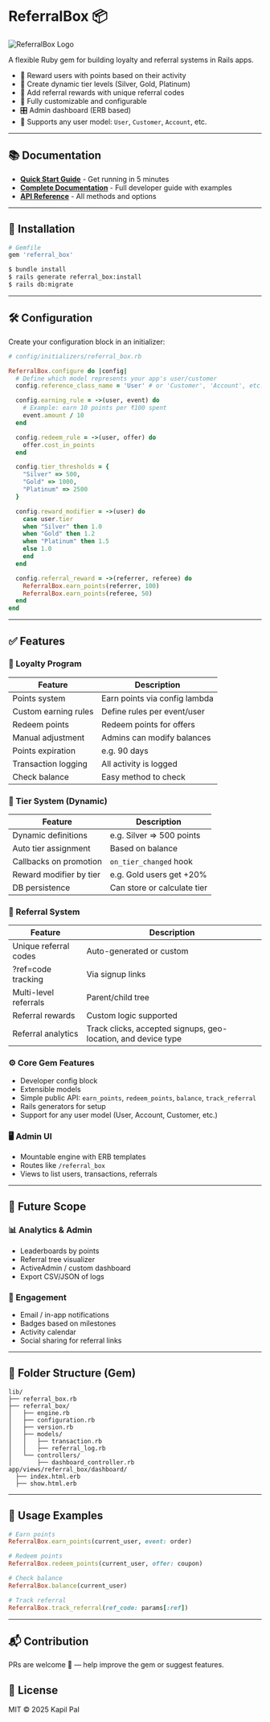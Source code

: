 # ReferralBox 📦

![ReferralBox Logo](logo.png)

A flexible Ruby gem for building loyalty and referral systems in Rails apps.

* 🎁 Reward users with points based on their activity
* 🧱 Create dynamic tier levels (Silver, Gold, Platinum)
* 🤝 Add referral rewards with unique referral codes
* 🔧 Fully customizable and configurable
* 🎛️ Admin dashboard (ERB based)
* 🔄 Supports any user model: `User`, `Customer`, `Account`, etc.

---

## 📚 Documentation

- **[Quick Start Guide](QUICK_START.md)** - Get running in 5 minutes
- **[Complete Documentation](DOCUMENTATION.md)** - Full developer guide with examples
- **[API Reference](DOCUMENTATION.md#api-reference)** - All methods and options

---

## 🚀 Installation

```ruby
# Gemfile
gem 'referral_box'
```

```bash
$ bundle install
$ rails generate referral_box:install
$ rails db:migrate
```

---

## 🛠️ Configuration

Create your configuration block in an initializer:

```ruby
# config/initializers/referral_box.rb

ReferralBox.configure do |config|
  # Define which model represents your app's user/customer
  config.reference_class_name = 'User' # or 'Customer', 'Account', etc.

  config.earning_rule = ->(user, event) do
    # Example: earn 10 points per ₹100 spent
    event.amount / 10
  end

  config.redeem_rule = ->(user, offer) do
    offer.cost_in_points
  end

  config.tier_thresholds = {
    "Silver" => 500,
    "Gold" => 1000,
    "Platinum" => 2500
  }

  config.reward_modifier = ->(user) do
    case user.tier
    when "Silver" then 1.0
    when "Gold" then 1.2
    when "Platinum" then 1.5
    else 1.0
    end
  end

  config.referral_reward = ->(referrer, referee) do
    ReferralBox.earn_points(referrer, 100)
    ReferralBox.earn_points(referee, 50)
  end
end
```

---

## ✅ Features

### 🎁 Loyalty Program

| Feature              | Description                   |
| -------------------- | ----------------------------- |
| Points system        | Earn points via config lambda |
| Custom earning rules | Define rules per event/user   |
| Redeem points        | Redeem points for offers      |
| Manual adjustment    | Admins can modify balances    |
| Points expiration    | e.g. 90 days                  |
| Transaction logging  | All activity is logged        |
| Check balance        | Easy method to check          |

### 🧱 Tier System (Dynamic)

| Feature                 | Description                 |
| ----------------------- | --------------------------- |
| Dynamic definitions     | e.g. Silver => 500 points   |
| Auto tier assignment    | Based on balance            |
| Callbacks on promotion  | `on_tier_changed` hook      |
| Reward modifier by tier | e.g. Gold users get +20%    |
| DB persistence          | Can store or calculate tier |

### 🤝 Referral System

| Feature               | Description                                                   |
| --------------------- | ------------------------------------------------------------- |
| Unique referral codes | Auto-generated or custom                                      |
| ?ref=code tracking    | Via signup links                                              |
| Multi-level referrals | Parent/child tree                                             |
| Referral rewards      | Custom logic supported                                        |
| Referral analytics    | Track clicks, accepted signups, geo-location, and device type |

### ⚙️ Core Gem Features

* Developer config block
* Extensible models
* Simple public API: `earn_points`, `redeem_points`, `balance`, `track_referral`
* Rails generators for setup
* Support for any user model (User, Account, Customer, etc.)

### 🖥️ Admin UI

* Mountable engine with ERB templates
* Routes like `/referral_box`
* Views to list users, transactions, referrals

---

## 🔮 Future Scope

### 📊 Analytics & Admin

* Leaderboards by points
* Referral tree visualizer
* ActiveAdmin / custom dashboard
* Export CSV/JSON of logs

### 🔔 Engagement

* Email / in-app notifications
* Badges based on milestones
* Activity calendar
* Social sharing for referral links

---

## 📂 Folder Structure (Gem)

```
lib/
├── referral_box.rb
├── referral_box/
│   ├── engine.rb
│   ├── configuration.rb
│   ├── version.rb
│   ├── models/
│   │   ├── transaction.rb
│   │   ├── referral_log.rb
│   └── controllers/
│       ├── dashboard_controller.rb
app/views/referral_box/dashboard/
  ├── index.html.erb
  ├── show.html.erb
```

---

## 🧪 Usage Examples

```ruby
# Earn points
ReferralBox.earn_points(current_user, event: order)

# Redeem points
ReferralBox.redeem_points(current_user, offer: coupon)

# Check balance
ReferralBox.balance(current_user)

# Track referral
ReferralBox.track_referral(ref_code: params[:ref])
```

---

## 📬 Contribution

PRs are welcome 🙌 — help improve the gem or suggest features.

## 📜 License

MIT © 2025 Kapil Pal 